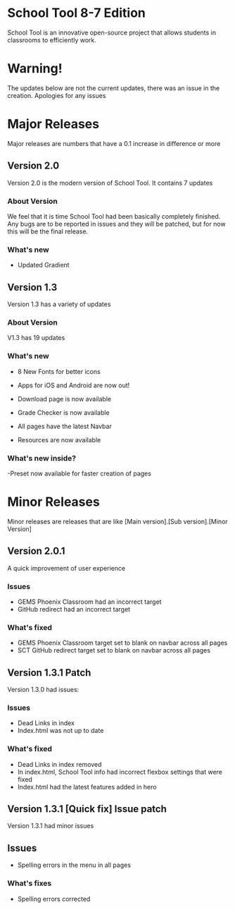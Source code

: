 # School Tool 8-7 Edition
School Tool is an innovative open-source project that allows students in classrooms to efficiently work.

# Warning!
The updates below are not the current updates, there was an issue in the creation. Apologies for any issues

# Major Releases
Major releases are numbers that have a 0.1 increase in difference or more

## Version 2.0
Version 2.0 is the modern version of School Tool. It contains 7 updates

### About Version 
We feel that it is time School Tool had been basically completely finished. Any bugs are to be reported in issues and they will be patched, but for now this will be the final release.

### What's new
- Updated Gradient

## Version 1.3
Version 1.3 has a variety of updates

### About Version
V1.3 has 19 updates

### What's new
- 8 New Fonts for better icons

- Apps for iOS and Android are now out!

- Download page is now available

- Grade Checker is now available

- All pages have the latest Navbar

- Resources are now available


### What's new inside?
-Preset now available for faster creation of pages

# Minor Releases
Minor releases are releases that are like [Main version].[Sub version].[Minor Version]

## Version 2.0.1
A quick improvement of user experience

### Issues
- GEMS Phoenix Classroom had an incorrect target
- GitHub redirect had an incorrect target

### What's fixed
- GEMS Phoenix Classroom target set to blank on navbar across all pages
- SCT GitHub redirect target set to blank on navbar across all pages

## Version 1.3.1 Patch
Version 1.3.0 had issues:

### Issues
- Dead Links in index
- Index.html was not up to date

### What's fixed
- Dead Links in index removed
- In index.html, School Tool info had incorrect flexbox settings that were fixed
- Index.html had the latest features added in hero

## Version 1.3.1 [Quick fix] Issue patch
Version 1.3.1 had minor issues

## Issues
- Spelling errors in the menu in all pages

### What's fixes
- Spelling errors corrected
